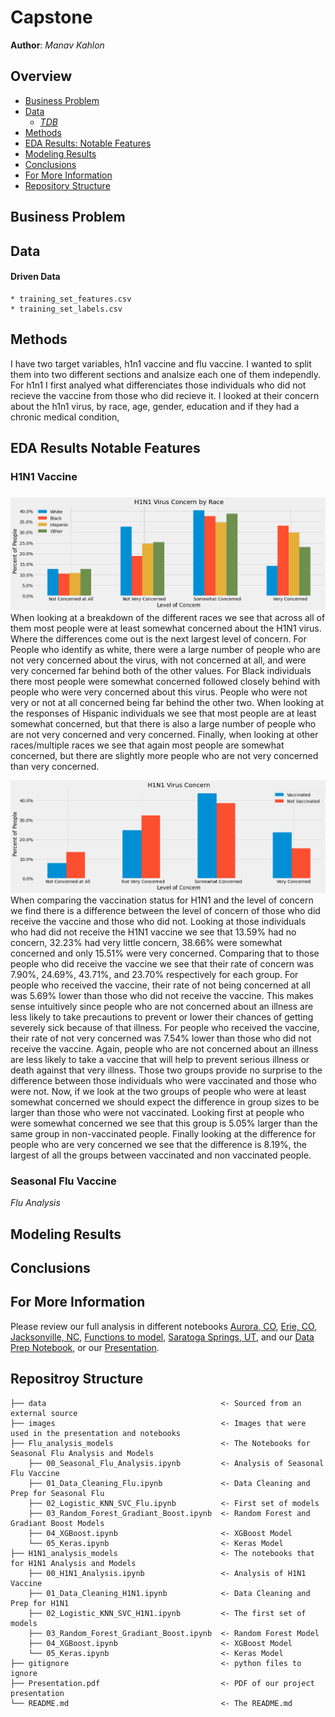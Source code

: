 # Capstone
 
**Author**: *Manav Kahlon*
  
## Overview
- [Business Problem](#Business-Problem)
- [Data](#Data)
   - [*TDB*](./data)
- [Methods](#Methods)
- [EDA Results: Notable Features](#EDA-Results-Notable-Features) 
- [Modeling Results](#Modeling-Results)
- [Conclusions](#Conclusions)
- [For More Information](#For-More-Information)
- [Repository Structure](#Repositroy-Structure)
  

## Business Problem

 
## Data


 #### Driven Data
    * training_set_features.csv
    * training_set_labels.csv
    
   
## Methods
I have two target variables, h1n1 vaccine and flu vaccine. I wanted to split them into two different sections and analsize each one of them 
independly. For h1n1 I first analyed what differenciates those individuals who did not recieve the vaccine from those who did recieve it. I looked at their concern about the h1n1 virus, by race, age, gender, education and if they had a chronic medical condition,
   
## EDA Results Notable Features


### H1N1 Vaccine

#####
![image](./images/H1N1_and_race.png)
When looking at a breakdown of the different races we see that across all of them most people were at least somewhat concerned about the H1N1 virus. Where the differences come out is the next largest level of concern. For People who identify as white, there were a large number of people who are not very concerned about the virus, with not concerned at all, and were very concerned far behind both of the other values. For Black individuals there most people were somewhat concerned followed closely behind with people who were very concerned about this virus. People who were not very or not at all concerned being far behind the other two. When looking at the responses of Hispanic individuals we see that most people are at least somewhat concerned, but that there is also a large number of people who are not very concerned and very concerned. Finally, when looking at other races/multiple races we see that again most people are somewhat concerned, but there are slightly more people who are not very concerned than very concerned.

![image](./images/H1N1_concern_vaccination.png)
When comparing the vaccination status for H1N1 and the level of concern we find there is a difference between the level of concern of those who did receive the vaccine and those who did not. Looking at those individuals who had did not receive the H1N1 vaccine we see that 13.59% had no concern, 32.23% had very little concern, 38.66% were somewhat concerned and only 15.51% were very concerned. Comparing that to those people who did receive the vaccine we see that their rate of concern was 7.90%, 24.69%, 43.71%, and 23.70% respectively for each group. For people who received the vaccine, their rate of not being concerned at all was 5.69% lower than those who did not receive the vaccine. This makes sense intuitively since people who are not concerned about an illness are less likely to take precautions to prevent or lower their chances of getting severely sick because of that illness. For people who received the vaccine, their rate of not very concerned was 7.54% lower than those who did not receive the vaccine. Again, people who are not concerned about an illness are less likely to take a vaccine that will help to prevent serious illness or death against that very illness. Those two groups provide no surprise to the difference between those individuals who were vaccinated and those who were not. Now, if we look at the two groups of people who were at least somewhat concerned we should expect the difference in group sizes to be larger than those who were not vaccinated. Looking first at people who were somewhat concerned we see that this group is 5.05% larger than the same group in non-vaccinated people. Finally looking at the difference for people who are very concerned we see that the difference is 8.19%, the largest of all the groups between vaccinated and non vaccinated people.


### Seasonal Flu Vaccine
*Flu Analysis*
 
## Modeling Results

    
## Conclusions


    
    
## For More Information
Please review our full analysis in different notebooks [Aurora, CO](./notebooks/Aurora_CO_80016.ipynb), [Erie, CO](./notebooks/Erie_CO_80516.ipynb), [Jacksonville, NC](./notebooks/Jacksonville_NC_28546.ipynb), [Functions to model](./notebooks/Phase_4_functions.py), [Saratoga Springs, UT](./notebooks/Saratoga_Springs_UT_84045.ipynb), and our [Data Prep Notebook](./notebooks/zip_code_selection_and_one_model.ipynb), or our [Presentation](./Presentation.pdf).    
    
## Repositroy Structure
```  
├── data                                       <- Sourced from an external source
├── images                                     <- Images that were used in the presentation and notebooks
├── Flu_analysis_models                        <- The Notebooks for Seasonal Flu Analysis and Models
    ├── 00_Seasonal_Flu_Analysis.ipynb         <- Analysis of Seasonal Flu Vaccine  
    ├── 01_Data_Cleaning_Flu.ipynb             <- Data Cleaning and Prep for Seasonal Flu                                   
    ├── 02_Logistic_KNN_SVC_Flu.ipynb          <- First set of models
    ├── 03_Random_Forest_Gradiant_Boost.ipynb  <- Random Forest and Gradiant Boost Models
    ├── 04_XGBoost.ipynb                       <- XGBoost Model
    └── 05_Keras.ipynb                         <- Keras Model 
├── H1N1_analysis_models                       <- The notebooks that for H1N1 Analysis and Models
    ├── 00_H1N1_Analysis.ipynb                 <- Analysis of H1N1 Vaccine
    ├── 01_Data_Cleaning_H1N1.ipynb            <- Data Cleaning and Prep for H1N1
    ├── 02_Logistic_KNN_SVC_H1N1.ipynb         <- The first set of models
    ├── 03_Random_Forest_Gradiant_Boost.ipynb  <- Random Forest Model
    ├── 04_XGBoost.ipynb                       <- XGBoost Model
    └── 05_Keras.ipynb                         <- Keras Model
├── gitignore                                  <- python files to ignore 
├── Presentation.pdf                           <- PDF of our project presentation  
└── README.md                                  <- The README.md
```
